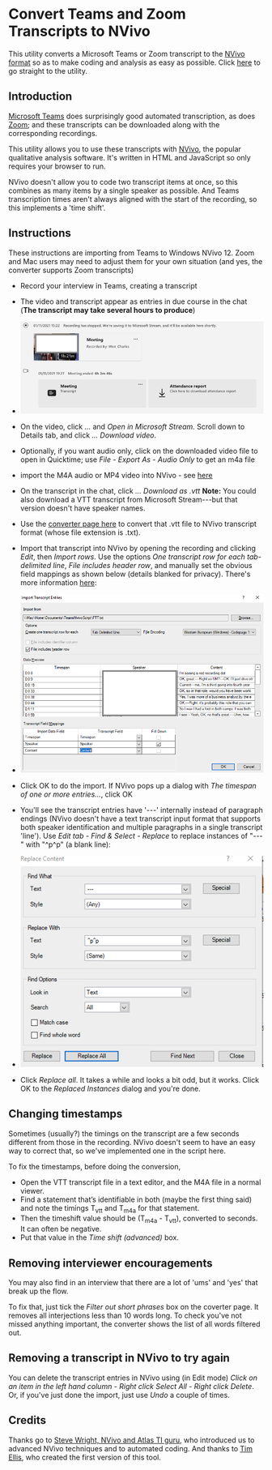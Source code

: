 # Convert Teams and Zoom Transcripts to NVivo

This utility converts a Microsoft Teams or Zoom transcript to the [NVivo format](https://help-nv.qsrinternational.com/12/win/v12.1.108-d3ea61/Content/files/import-audio-video-transcripts.htm) so as to make coding and analysis as easy as possible. Click [here](converter.html) to go straight to the utility.

## Introduction

[Microsoft Teams](https://twitter.com/MicrosoftTeams) does surprisingly good automated transcription, as does [Zoom](https://zoom.us/); and these transcripts can be downloaded along with the corresponding recordings. 

This utility allows you to use these transcripts with [NVivo](https://www.qsrinternational.com/nvivo-qualitative-data-analysis-software/home), the popular qualitative analysis software. It's written in HTML and JavaScript so only requires your browser to run.

 NVivo doesn't allow you to code two transcript items at once, so this combines as many items by a single speaker as possible. And Teams transcription times aren't always aligned with the start of the recording, so this implements a 'time shift'.

## Instructions

These instructions are importing from Teams to Windows NVivo 12. Zoom and Mac users may need to adjust them for your own situation (and yes, the converter supports Zoom transcripts)

* Record your interview in Teams, creating a transcript 
* The video and transcript appear as entries in due course in the chat (**The transcript may take several hours to produce**)
* <img src="images/TeamsChat.png">
* On the video, click *...* and *Open in Microsoft Stream.* Scroll down to Details tab, and click *... Download video*.
* Optionally, if you want audio only, click on the downloaded video file to open in Quicktime; use *File - Export As - Audio Only* to get an m4a file
* import the M4A audio or MP4 video into NVivo - see [here](https://help-nv.qsrinternational.com/12/win/v12.1.108-d3ea61/Content/files/audio-and-videos.htm)

* On the transcript in the chat, click *... Download as .vtt* **Note:** You could also download a VTT transcript from Microsoft Stream---but that version doesn't have speaker names.  

* Use the [converter page here](converter.html) to convert that .vtt file to NVivo transcript format (whose file extension is .txt).
    
* Import that transcript into NVivo by opening the recording and clicking *Edit*, then *Import rows*. Use the options *One transcript row for each tab-delimited line*, *File includes header row*, and manually set the obvious field mappings as shown below (details blanked for privacy). There's more information [here](https://help-nv.qsrinternational.com/12/win/v12.1.108-d3ea61/Content/files/import-audio-video-transcripts.htm#Import_a_transcript):

* <img src="images/NVivoImport.png">

* Click OK to do the import. If NVivo pops up a dialog with *The timespan of one or more entries...*, click OK

* You'll see the transcript entries have '---' internally instead of paragraph endings (NVivo doesn't have a text transcript input format that supports both speaker identification and multiple paragraphs in a single transcript 'line'). Use *Edit tab - Find & Select - Replace* to replace instances of "---" with "^p^p" (a blank line): 

* <img src="images/NVivoReplace.png">

* Click *Replace all*. It takes a while and looks a bit odd, but it works. Click OK to the *Replaced Instances* dialog and you're done. 

## Changing timestamps 

Sometimes (usually?) the timings on the transcript are a few seconds different from those in the recording. NVivo doesn't seem to have an easy way to correct that, so we've implemented one in the script here. 

To fix the timestamps, before doing the conversion, 
* Open the VTT transcript file in a text editor, and the M4A file in a normal viewer. 
* Find a statement that’s identifiable in both (maybe the first thing said) and note the timings T<sub>vtt</sub> and T<sub>m4a</sub> for that statement. 
* Then the timeshift value should be (T<sub>m4a</sub> - T<sub>vtt</sub>), converted to seconds. It can often be negative. 
* Put that value in the *Time shift (advanced)* box.

## Removing interviewer encouragements

You may also find in an interview that there are a lot of 'ums' and 'yes' that break up the flow.

To fix that, just tick the *Filter out short phrases* box on the coverter page. It removes all interjections less than 10 words long. To check you've not missed anything important, the converter shows the list of all words filtered out.

## Removing a transcript in NVivo to try again

You can delete the transcript entries in NVivo using (in Edit mode) *Click on an item in the left hand column - Right click Select All - Right click Delete*.  Or, if you've just done the import, just use *Undo* a couple of times.

## Credits

Thanks go to [Steve Wright, NVivo and Atlas TI guru](https://caqdasblog.wordpress.com/), who introduced us to advanced NVivo techniques and to automated coding. And thanks to [Tim Ellis](https://github.com/TimEllis), who created the first version of this tool.
